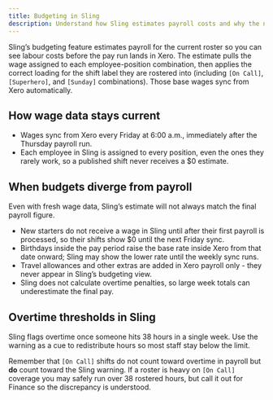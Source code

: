 ```yaml
---
title: Budgeting in Sling
description: Understand how Sling estimates payroll costs and why the numbers may differ from the final pay run.
---
```


Sling’s budgeting feature estimates payroll for the current roster so you can see labour costs before the pay run lands in Xero. The estimate pulls the wage assigned to each employee-position combination, then applies the correct loading for the shift label they are rostered into (including `[On Call]`, `[Superhero]`, and `[Sunday]` combinations). Those base wages sync from Xero automatically.

## How wage data stays current

- Wages sync from Xero every Friday at 6:00 a.m., immediately after the Thursday payroll run.
- Each employee in Sling is assigned to every position, even the ones they rarely work, so a published shift never receives a $0 estimate.

## When budgets diverge from payroll

Even with fresh wage data, Sling’s estimate will not always match the final payroll figure.

- New starters do not receive a wage in Sling until after their first payroll is processed, so their shifts show $0 until the next Friday sync.
- Birthdays inside the pay period raise the base rate inside Xero from that date onward; Sling may show the lower rate until the weekly sync runs.
- Travel allowances and other extras are added in Xero payroll only - they never appear in Sling’s budgeting view.
- Sling does not calculate overtime penalties, so large week totals can underestimate the final pay.

## Overtime thresholds in Sling

Sling flags overtime once someone hits 38 hours in a single week. Use the warning as a cue to redistribute hours so most staff stay below the limit.

Remember that `[On Call]` shifts do not count toward overtime in payroll but **do** count toward the Sling warning. If a roster is heavy on `[On Call]` coverage you may safely run over 38 rostered hours, but call it out for Finance so the discrepancy is understood.
